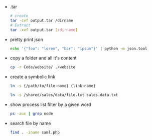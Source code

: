 - .tar
    ```sh
    # create
    tar -cvf output.tar /dirname
    # Extract
    tar -xvf output.tar [/dirname]
    ```


- pretty print json
    ```sh
    echo '{"foo": "lorem", "bar": "ipsum"}' | python -m json.tool
    ```
    
    
 - copy a folder and all it's content
     ```sh
     cp -r Code/website/ ./website
     ```   
     
    
 - create a symbolic link
     ```sh
     ln -s {/path/to/file-name} {link-name}
     ```   
     ```sh
     ln -s /shared/sales/data/file.txt sales.data.txt
     ```  
   
   
  - show process list filter by a given word
    ```sh
    ps -aux | grep node
    ```

  - search file by name
    ```sh
    find . -iname saml.php
    ```





